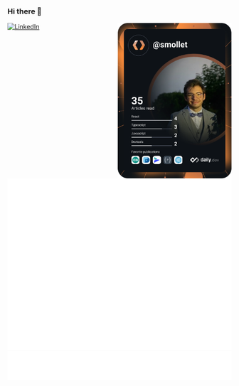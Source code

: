 ### Hi there 👋

<div align="left">
  <a href="https://www.linkedin.com/in/simon-mollet/">
    <img
      src="https://img.shields.io/static/v1?logo=linkedin&style=flat-square&color=0072b1&label=LinkedIn&message=%E2%98%86"
      alt="LinkedIn"
    />
  </a>

  <a href="https://app.daily.dev/DailyDevTips">
    <img 
         src="https://github.com/MolletSimon/MolletSimon/blob/main/devcard.svg" 
         width="256" align="right" 
         alt="Simon Mollet's Dev Card"/>
  </a>
</div>

<br />

![Metrics](/github-metrics.svg)
![Most used languages](/language.svg)


<!--
**MolletSimon/MolletSimon** is a ✨ _special_ ✨ repository because its `README.md` (this file) appears on your GitHub profile.

Here are some ideas to get you started:

- 🔭 I’m currently working on ...
- 🌱 I’m currently learning ...
- 👯 I’m looking to collaborate on ...
- 🤔 I’m looking for help with ...
- 💬 Ask me about ...
- 📫 How to reach me: ...
- 😄 Pronouns: ...
- ⚡ Fun fact: ...
-->
